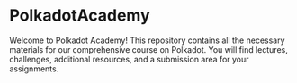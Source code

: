 # PolkadotAcademy
Welcome to Polkadot Academy! This repository contains all the necessary materials for our comprehensive course on Polkadot. You will find lectures, challenges, additional resources, and a submission area for your assignments.
